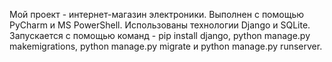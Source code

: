 Мой проект - интернет-магазин электроники. Выполнен с помощью PyCharm и MS PowerShell. Использованы технологии Django и SQLite. Запускается с помощью команд - pip install django, python manage.py makemigrations, python manage.py migrate и python manage.py runserver.
